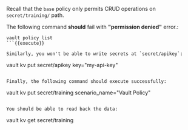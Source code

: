 Recall that the `base` policy only permits CRUD operations on `secret/training/` path.  

The following command **should** fail with **"permission denied"** error.:

```
vault policy list
```{{execute}}

Similarly, you won't be able to write secrets at `secret/apikey`:

```
vault kv put secret/apikey key="my-api-key"
```{{execute}}

Finally, the following command should execute successfully:

```
vault kv put secret/training scenario_name="Vault Policy"
```{{execute}}

You should be able to read back the data:

```
vault kv get secret/training
```{{execute}}
